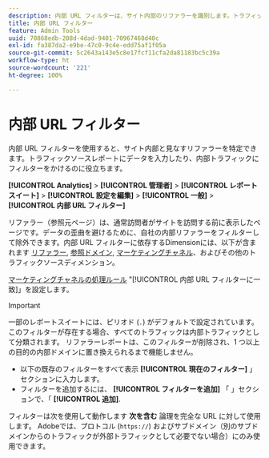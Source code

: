 ```yaml
---
description: 内部 URL フィルターは、サイト内部のリファラーを識別します。トラフィックソースレポートにデータを入力したり、内部トラフィックにフィルターをかけるのに役立ちます。
title: 内部 URL フィルター
feature: Admin Tools
uuid: 70868edb-208d-4dad-9401-70967468d40c
exl-id: fa387da2-e9be-47c0-9c4e-edd75af1f05a
source-git-commit: 5c2643a143e5c8e17fcf11cfa2da81183bc5c39a
workflow-type: ht
source-wordcount: '221'
ht-degree: 100%

---
```



# 内部 URL フィルター

内部 URL フィルターを使用すると、サイト内部と見なすリファラーを特定できます。トラフィックソースレポートにデータを入力したり、内部トラフィックにフィルターをかけるのに役立ちます。

**[!UICONTROL Analytics]** > **[!UICONTROL 管理者]** > **[!UICONTROL レポートスイート]** > **[!UICONTROL 設定を編集]** > **[!UICONTROL 一般]** > **[!UICONTROL 内部 URL フィルター]**

リファラー（参照元ページ）は、通常訪問者がサイトを訪問する前に表示したページです。データの歪曲を避けるために、自社の内部リファラーをフィルターして除外できます。内部 URL フィルターに依存するDimensionには、以下が含まれます [リファラー](/help/components/dimensions/referrer.md), [参照ドメイン](/help/components/dimensions/referring-domain.md), [マーケティングチャネル](/help/components/dimensions/marketing-channel.md)、およびその他のトラフィックソースディメンション。

[マーケティングチャネルの処理ルール](../marketing-channels/c-rules.md) &quot;[!UICONTROL 内部 URL フィルターに一致]」を設定します。

>[!IMPORTANT]
>
>一部のレポートスイートには、ピリオド (`.`) がデフォルトで設定されています。このフィルターが存在する場合、すべてのトラフィックは内部トラフィックとして分類されます。 リファラーレポートは、このフィルターが削除され、1 つ以上の目的の内部ドメインに置き換えられるまで機能しません。

* 以下の既存のフィルターをすべて表示 **[!UICONTROL 現在のフィルター]** 」セクションに入力します。
* フィルターを追加するには、 **[!UICONTROL フィルターを追加]** 「 」セクションで、「 **[!UICONTROL 追加]**.

フィルターは次を使用して動作します **次を含む** 論理を完全な URL に対して使用します。 Adobeでは、プロトコル (`https://`) およびサブドメイン（別のサブドメインからのトラフィックが外部トラフィックとして必要でない場合）にのみ使用できます。

